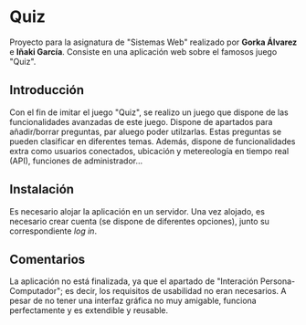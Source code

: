 # Quiz

Proyecto para la asignatura de "Sistemas Web" realizado por **Gorka Álvarez** e **Iñaki García**. Consiste en una aplicación web sobre el famosos juego "Quiz". 

## Introducción

Con el fin de imitar el juego "Quiz", se realizo un juego que dispone de las funcionalidades avanzadas de este juego. Dispone de apartados para añadir/borrar preguntas, par aluego poder utilzarlas. Estas preguntas se pueden clasificar en diferentes temas. Además, dispone de funcionalidades extra como usuarios conectados, ubicación y metereología en tiempo real (API), funciones de administrador...

## Instalación

Es necesario alojar la aplicación en un servidor. Una vez alojado, es necesario crear cuenta (se dispone de diferentes opciones), junto su correspondiente _log in_.

## Comentarios
La aplicación no está finalizada, ya que el apartado de "Interación Persona-Computador"; es decir, los requisitos de usabilidad no eran necesarios. A pesar de no tener una interfaz gráfica no muy amigable, funciona perfectamente y es extendible y reusable. 
